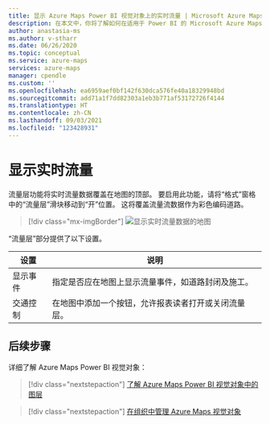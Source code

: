 ```yaml
---
title: 显示 Azure Maps Power BI 视觉对象上的实时流量 | Microsoft Azure Maps
description: 在本文中，你将了解如何在适用于 Power BI 的 Microsoft Azure Maps 视觉对象上显示实时流量。
author: anastasia-ms
ms.author: v-stharr
ms.date: 06/26/2020
ms.topic: conceptual
ms.service: azure-maps
services: azure-maps
manager: cpendle
ms.custom: ''
ms.openlocfilehash: ea6959aef0bf142f630dca576fe40a18329948bd
ms.sourcegitcommit: add71a1f7dd82303a1eb3b771af53172726f4144
ms.translationtype: HT
ms.contentlocale: zh-CN
ms.lasthandoff: 09/03/2021
ms.locfileid: "123428931"
---
```

# <a name="show-real-time-traffic"></a>显示实时流量

流量层功能将实时流量数据覆盖在地图的顶部。 要启用此功能，请将“格式”窗格中的“流量层”滑块移动到“开”位置。 这将覆盖流量流数据作为彩色编码道路。

> [!div class="mx-imgBorder"]
> ![显示实时流量数据的地图](media/power-bi-visual/traffic-layer.png)

“流量层”部分提供了以下设置。

| 设置         | 说明    |
|-----------------|----------------|
| 显示事件  | 指定是否应在地图上显示流量事件，如道路封闭及施工。 |
| 交通控制 | 在地图中添加一个按钮，允许报表读者打开或关闭流量层。  |

## <a name="next-steps"></a>后续步骤

详细了解 Azure Maps Power BI 视觉对象：

> [!div class="nextstepaction"]
> [了解 Azure Maps Power BI 视觉对象中的图层](power-bi-visual-understanding-layers.md)

> [!div class="nextstepaction"]
> [在组织中管理 Azure Maps 视觉对象](power-bi-visual-manage-access.md)
